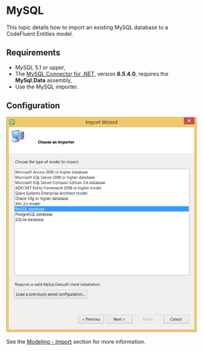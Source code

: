 # MySQL

This topic details how to import an existing MySQL database to a CodeFluent Entities model.

## Requirements

* MySQL 5.1 or upper,
* The [MySQL Connector for .NET](http://www.mysql.com/downloads/connector/net/), version **6.5.4.0**, requires the **MySql.Data** assembly,
* Use the MySQL importer.

## Configuration

![](addins/img/mysql-importer-01.png)

See the [Modeling - Import](../modeling/import.md) section for more information.
